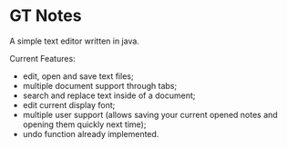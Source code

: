 # GT Notes

A simple text editor written in java.

Current Features:
- edit, open and save text files;
- multiple document support through tabs;
- search and replace text inside of a document;
- edit current display font;
- multiple user support (allows saving your current opened notes and opening them quickly next time);
- undo function already implemented.